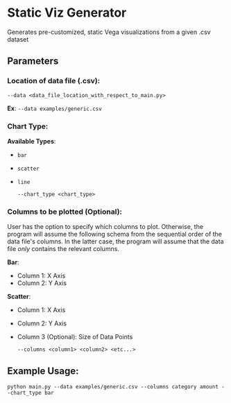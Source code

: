 # Static Viz Generator 
Generates pre-customized, static Vega visualizations from a given .csv dataset 
## Parameters
### Location of data file (.csv):
    --data <data_file_location_with_respect_to_main.py>
__Ex__:
`--data examples/generic.csv`
    
### Chart Type:
__Available Types__:
- `bar`
- `scatter`
- `line`


    `--chart_type <chart_type>`

### Columns to be plotted (Optional):
User has the option to specify which columns to plot. Otherwise, the program will assume the following schema from the sequential order of the data file's columns. In the latter case, the program will assume that the data file *only* contains the relevant columns.

__Bar__:
- Column 1: X Axis
- Column 2: Y Axis

__Scatter__:
- Column 1: X Axis
- Column 2: Y Axis
- Column 3 (Optional): Size of Data Points

   `--columns <column1> <column2> <etc...>`

## Example Usage:
    python main.py --data examples/generic.csv --columns category amount --chart_type bar
